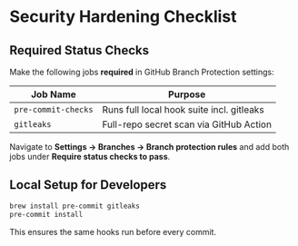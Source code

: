 # Security Hardening Checklist

## Required Status Checks

Make the following jobs **required** in GitHub Branch Protection settings:

| Job Name            | Purpose                                   |
| ------------------- | ----------------------------------------- |
| `pre-commit-checks` | Runs full local hook suite incl. gitleaks |
| `gitleaks`          | Full-repo secret scan via GitHub Action   |

Navigate to **Settings → Branches → Branch protection rules** and add both jobs
under **Require status checks to pass**.

## Local Setup for Developers

```bash
brew install pre-commit gitleaks
pre-commit install
```

This ensures the same hooks run before every commit.
